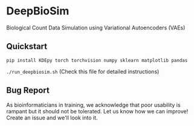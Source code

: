# DeepBioSim

Biological Count Data Simulation using Variational Autoencoders (VAEs)

## Quickstart
```pip install KDEpy torch torchvision numpy sklearn matplotlib pandas```

 ```./run_deepbiosim.sh``` (Check this file for detailed instructions)

## Bug Report
As bioinformaticians in training, we acknowledge that poor usability is rampant but it should not be tolerated. Let us know how we can improve! Create an issue and we'll look into it.